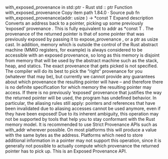 with_exposed_provenance in std::ptr - Rust
std
::
ptr
Function
with_exposed_provenance
Copy item path
1.84.0
·
Source
pub fn with_exposed_provenance<T>(addr:
usize
) ->
*const T
Expand description
Converts an address back to a pointer, picking up some previously ‘exposed’
provenance
.
This is fully equivalent to
addr as *const T
. The provenance of the returned pointer is that
of
some
pointer that was previously exposed by passing it to
expose_provenance
, or a
ptr as usize
cast. In addition, memory
which is outside the control of the Rust abstract machine (MMIO registers, for example) is
always considered to be accessible with an exposed provenance, so long as this memory is disjoint
from memory that will be used by the abstract machine such as the stack, heap, and statics.
The exact provenance that gets picked is not specified. The compiler will do its best to pick
the “right” provenance for you (whatever that may be), but currently we cannot provide any
guarantees about which provenance the resulting pointer will have – and therefore there
is no definite specification for which memory the resulting pointer may access.
If there is
no
previously ‘exposed’ provenance that justifies the way the returned pointer
will be used, the program has undefined behavior. In particular, the aliasing rules still apply:
pointers and references that have been invalidated due to aliasing accesses cannot be used
anymore, even if they have been exposed!
Due to its inherent ambiguity, this operation may not be supported by tools that help you to
stay conformant with the Rust memory model. It is recommended to use
Strict
Provenance
APIs such as
with_addr
wherever
possible.
On most platforms this will produce a value with the same bytes as the address. Platforms
which need to store additional information in a pointer may not support this operation,
since it is generally not possible to actually
compute
which provenance the returned
pointer has to pick up.
This is an
Exposed Provenance
API.